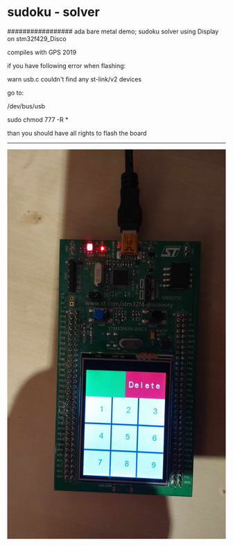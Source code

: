 # sudoku - solver
#################
ada bare metal demo; 
sudoku solver using Display on stm32f429_Disco

compiles with GPS 2019

if you have following error when flashing:

warn usb.c couldn't find any st-link/v2 devices

go to:

/dev/bus/usb

sudo chmod 777 -R *


than you should have all rights to flash the board

<hr>
<p><a target="_blank" href="sudoku_demo.jpg?raw=true"><img src="sudoku_demo.jpg?raw=true" alt="Demo" title="Demo" style="max-width:100%;"></a></p>
